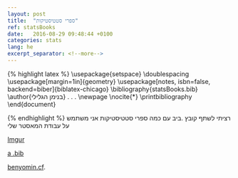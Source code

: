 ```yaml
---
layout: post
title:  "ספרי סטטיסטיקות"
ref: statsBooks
date:   2016-08-29 09:48:44 +0100
categories: stats
lang: he
excerpt_separator: <!--more-->
---
```

{% highlight latex %}
\usepackage{setspace}
\doublespacing
\usepackage[margin=1in]{geometry}
\usepackage[notes, isbn=false, backend=biber]{biblatex-chicago}
\bibliography{statsBooks.bib}
\author{בנימן הגלילי}
. . .
\newpage
\nocite{*}
\printbibliography
\end{document}

{% endhighlight %}
רציתי לשתף קובץ .ביב 
עם כמה ספרי סטטיסטיקות אני משתמש על עבודת המאסטר שלי

[Imgur](http://i.imgur.com/ta4Vx7q.png)

[a .bib](https://github.com/paynito/dotfiles/blob/master/statsBooksAug29.bib)



[benyomin.cf][benyomin-link].

[benyomin-link]: http://benyomin.cf

